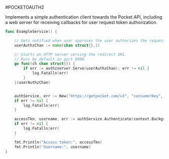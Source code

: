 #POCKETOAUTH2

Implements a simple authentication client towards the Pocket API, including a web server for receiving callbacks for user request token authorization.


```go
func ExampleService() {

    // Gets notified when user approves the user authorizes the request token.
	userAuthzChan := make(chan struct{},1)

    // Starts an HTTP server serving the redirect URI.
    // Runs by default on port 8080.
	go func(ch chan struct{}) {
		if err := authzserver.Serve(userAuthzChan); err != nil {
			log.Fatalln(err)
		}
	}(userAuthzChan)


	authService, err := New("https://getpocket.com/v3", "consumerKey", "http://localhost:8080/auth/callback", userAuthzChan)
	if err != nil {
		log.Fatalln(err)
	}

	accessTkn, username, err := authService.Authenticate(context.Background())
	if err != nil {
		log.Fatalln(err)
	}

	fmt.Println("Access token:", accessTkn)
	fmt.Println("Username:", username)
}
```